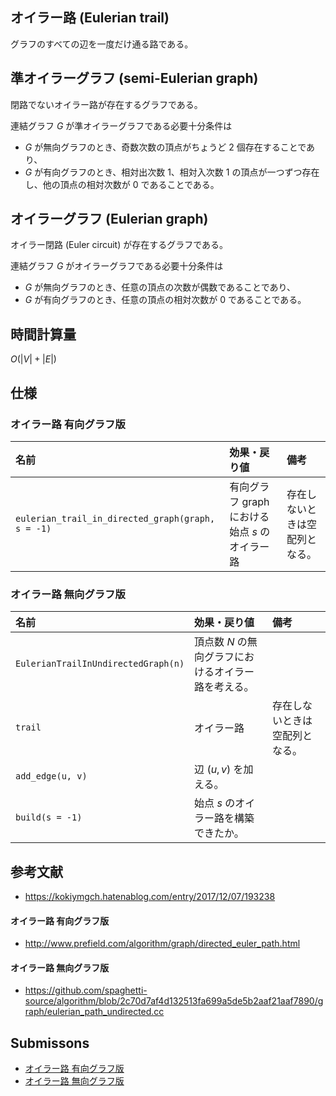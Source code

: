 ## オイラー路 (Eulerian trail)

グラフのすべての辺を一度だけ通る路である。


## 準オイラーグラフ (semi-Eulerian graph)

閉路でないオイラー路が存在するグラフである。

連結グラフ $G$ が準オイラーグラフである必要十分条件は
- $G$ が無向グラフのとき、奇数次数の頂点がちょうど $2$ 個存在することであり、
- $G$ が有向グラフのとき、相対出次数 $1$、相対入次数 $1$ の頂点が一つずつ存在し、他の頂点の相対次数が $0$ であることである。


## オイラーグラフ (Eulerian graph)

オイラー閉路 (Euler circuit) が存在するグラフである。

連結グラフ $G$ がオイラーグラフである必要十分条件は
- $G$ が無向グラフのとき、任意の頂点の次数が偶数であることであり、
- $G$ が有向グラフのとき、任意の頂点の相対次数が $0$ であることである。


## 時間計算量

$O(\lvert V \rvert + \lvert E \rvert)$


## 仕様

### オイラー路 有向グラフ版

|名前|効果・戻り値|備考|
|:--|:--|:--|
|`eulerian_trail_in_directed_graph(graph, s = -1)`|有向グラフ $\mathrm{graph}$ における始点 $s$ のオイラー路|存在しないときは空配列となる。|

### オイラー路 無向グラフ版

|名前|効果・戻り値|備考|
|:--|:--|:--|
|`EulerianTrailInUndirectedGraph(n)`|頂点数 $N$ の無向グラフにおけるオイラー路を考える。||
|`trail`|オイラー路|存在しないときは空配列となる。|
|`add_edge(u, v)`|辺 $(u, v)$ を加える。||
|`build(s = -1)`|始点 $s$ のオイラー路を構築できたか。||


## 参考文献

- https://kokiymgch.hatenablog.com/entry/2017/12/07/193238

#### オイラー路 有向グラフ版
- http://www.prefield.com/algorithm/graph/directed_euler_path.html

#### オイラー路 無向グラフ版
- https://github.com/spaghetti-source/algorithm/blob/2c70d7af4d132513fa699a5de5b2aaf21aaf7890/graph/eulerian_path_undirected.cc


## Submissons

- [オイラー路 有向グラフ版](https://onlinejudge.u-aizu.ac.jp/solutions/problem/0225/review/4082901/emthrm/C++14)
- [オイラー路 無向グラフ版](https://yukicoder.me/submissions/701541)
